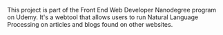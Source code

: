 This project is part of the Front End Web Developer Nanodegree program on Udemy. It's a webtool that allows users to run Natural Language Processing on articles and blogs found on other websites.